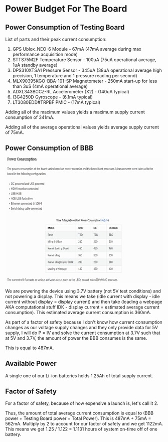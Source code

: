 # Power Budget For The Board

## Power Consumption of Testing Board

List of parts and their peak current consumption:
1. GPS Ublox_NEO-6 Module              - 67mA (47mA average during max performance acquisition mode)
2. STTS75M2F Temperature Sensor        - 100uA (75uA operational average, 1uA standby average)
3. DPS310XTSA1 Pressure Sensor         - 345uA (38uA operational average high precision, 1 temperature and 1 pressure reading per second)
4. MLX90395KGO-BBA-101-SP Magnetometer - 250mA start-up for less than 3uS (4mA operational average)
5. ADXL343BCCZ-RL Accelerometer (X2)   - (140uA typical) 
6. I3G4250D Gyroscope                  - (6.1mA typical)
7. LT3080EDD#TRPBF PMIC                - (17mA typical)

Adding all of the maximum values yields a maximum supply current consumption of 341mA.

Adding all of the average operational values yields average supply current of 75mA.

## Power Consumption of BBB

<img src="testingboardpics/BBBpower.PNG" width="650" height="400">

We are powering the device using 3.7V battery (not 5V test conditions) and not powering a display. This means we take (idle current with display - idle current without display = display current) and then take (loading a webpage AKA computational stuff IDK - display current = estimated average current consumption). This estimated average current consumption is 360mA. 

As part of a factor of safety because I don't know how current consumption changes as our voltage supply changes and they only provide data for 5V supply, I will do P = IV and solve the current consumption at 3.7V such that at 5V and 3.7V, the amount of power the BBB consumes is the same.

This is equal to 487mA.

## Available Power

A single one of our Li-ion batteries holds 1.25Ah of total supply current. 

## Factor of Safety

For a factor of safety, because of how expensive a launch is, let's call it 2.

Thus, the amount of total average current consumption is equal to (BBB power + Testing Board power = Total Power). This is 487mA + 75mA = 562mA. Multiply by 2 to account for our factor of safety and we get 1122mA. This means we get 1.25 / 1.122 = 1.1131 hours of system on-time off of one battery.

